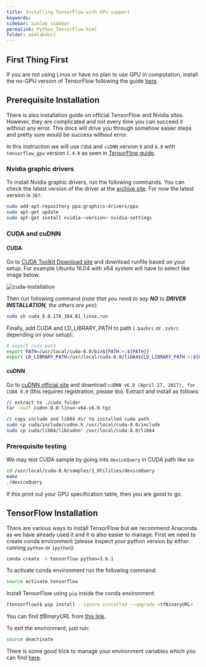 ```yaml
---
title: Installing TensorFlow with GPU support
keywords: 
sidebar: aimlab_sidebar
permalink: Python_TensorFlow.html
folder: aimlabdocs
---
```


## First Thing First
If you are not using Linux or have no plan to use GPU in computation, install the no-GPU version of TensorFlow following the guide [here](https://www.tensorflow.org/install/).

## Prerequisite Installation

There is also installation guide on official TensorFlow and Nvidia sites. However, they are complicated and not every time you can succeed it without any error. This docs will drive you through somehow easier steps and pretty sure would be success without error.

In this instruction we will use `CUDA` and `cuDNN` version `8` and `6.0` with `tensorflow_gpu` version `1.4.0` as seen in [TensorFlow guide](https://www.tensorflow.org/install/install_sources#tested_source_configurations).

### Nvidia graphic drivers

To install Nvidia graphic drivers, run the following commands. You can check the latest version of the driver at the [archive site](https://launchpad.net/~graphics-drivers/+archive/ubuntu/ppa). For now the latest version is `387`.

```sh
sudo add-apt-repository ppa:graphics-drivers/ppa
sudo apt-get update
sudo apt-get install nvidia-<version> nvidia-settings
```

### CUDA and cuDNN

#### CUDA

Go to [CUDA Toolkit Download site](https://developer.nvidia.com/cuda-downloads) and download runfile based on your setup. For example Ubuntu 16.04 with x64 system will have to select like image below.

![cuda-installation](pages/aimlabdocs/img/cuda_runfile.png)

Then run following command (*note that you need to say **NO** to **DRIVER INSTALLATION**, the others are yes*):

```sh
sudo sh cuda_9.0.176_384.81_linux.run
```

Finally, add CUDA and LD_LIBRARY_PATH to path (`.bashrc` or `.zshrc` depending on your setup):

```sh
# export cuda path
export PATH=/usr/local/cuda-8.0/bin${PATH:+:${PATH}}
export LD_LIBRARY_PATH=/usr/local/cuda-8.0/lib64${LD_LIBRARY_PATH:+:${LD_LIBRARY_PATH}}

```

#### cuDNN

Go to [cuDNN official site](https://developer.nvidia.com/cudnn) and download `cuDNN v6.0 (April 27, 2017), for CUDA 8.0` (this requires registration, please do). Extract and install as follows:

```sh
// extract to ./cuda folder
tar -xvzf cudnn-8.0-linux-x64-v6.0.tgz

// copy include and lib64 dir to installed cuda path 
sudo cp cuda/include/cudnn.h /usr/local/cuda-8.0/include 
sudo cp cuda/lib64/libcudnn* /usr/local/cuda-8.0/lib64 
```

### Prerequisite testing

We may test CUDA sample by going into `deviceQuery` in CUDA path like so:

```sh
cd /usr/local/cuda-8.0/samples/1_Utilities/deviceQuery
make
./deviceQuery
```

If this print out your GPU specification table, then you are good to go.

## TensorFlow Installation

There are various ways to install TensorFlow but we recommend Anaconda as we have already used it and it is also easier to manage. First we need to create conda environment (please inspect your python version by either running `python` or `ipython`): 

```sh
conda create -n tensorflow python=3.6.1
```

To activate conda environment run the following command:

```sh
source activate tensorflow
```

Install TensorFlow using `pip` inside the conda environment:

```sh
(tensorflow)$ pip install --ignore-installed --upgrade <tfBinaryURL>
```

You can find *tfBinaryURL* from [this link](https://www.tensorflow.org/install/install_linux#the_url_of_the_tensorflow_python_package).

To exit the environment, just run:

```sh
source deactivate
```

There is some good trick to manage your environment variables which you can find [here](https://conda.io/docs/user-guide/tasks/manage-environments.html#saving-environment-variables).